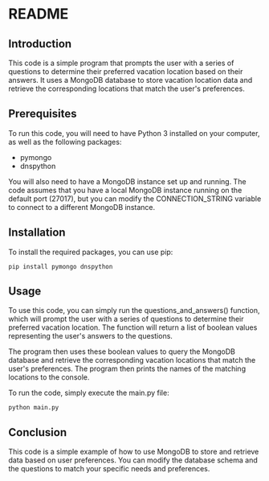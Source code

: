 # README

## Introduction
This code is a simple program that prompts the user with a series of questions to determine their preferred vacation location based on their answers. It uses a MongoDB database to store vacation location data and retrieve the corresponding locations that match the user's preferences.

## Prerequisites
To run this code, you will need to have Python 3 installed on your computer, as well as the following packages:

- pymongo
- dnspython

You will also need to have a MongoDB instance set up and running. The code assumes that you have a local MongoDB instance running on the default port (27017), but you can modify the CONNECTION_STRING variable to connect to a different MongoDB instance.

## Installation
To install the required packages, you can use pip:
```Terminal
pip install pymongo dnspython
```

## Usage
To use this code, you can simply run the questions_and_answers() function, which will prompt the user with a series of questions to determine their preferred vacation location. The function will return a list of boolean values representing the user's answers to the questions.

The program then uses these boolean values to query the MongoDB database and retrieve the corresponding vacation locations that match the user's preferences. The program then prints the names of the matching locations to the console.

To run the code, simply execute the main.py file:
```Terminal
python main.py
```

## Conclusion
This code is a simple example of how to use MongoDB to store and retrieve data based on user preferences. You can modify the database schema and the questions to match your specific needs and preferences.